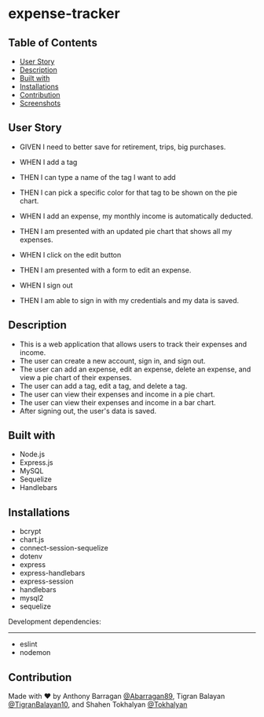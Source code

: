 # expense-tracker

## Table of Contents    
* [User Story](#user-story)
* [Description](#description)
* [Built with](#built-with)
* [Installations](#installations)
* [Contribution](#contribution)
* [Screenshots](#screenshots)

## User Story
- GIVEN I need to better save for retirement, trips, big purchases.

- WHEN I add a tag
- THEN I can type a name of the tag I want to add
- THEN I can pick a specific color for that tag to be shown on the pie chart.

- WHEN I add an expense, my monthly income is automatically deducted.
- THEN I am presented with an updated pie chart that shows all my expenses.  

- WHEN I click on the edit button
- THEN I am presented with a form to edit an expense.

- WHEN I sign out
- THEN I am able to sign in with my credentials and my data is saved. 


## Description
* This is a web application that allows users to track their expenses and income.
* The user can create a new account, sign in, and sign out.
* The user can add an expense, edit an expense, delete an expense, and view a pie chart of their expenses.
* The user can add a tag, edit a tag, and delete a tag.
* The user can view their expenses and income in a pie chart.
* The user can view their expenses and income in a bar chart.
* After signing out, the user's data is saved.

## Built with
* Node.js
* Express.js
* MySQL
* Sequelize
* Handlebars

## Installations
* bcrypt
* chart.js
* connect-session-sequelize
* dotenv
* express
* express-handlebars
* express-session
* handlebars
* mysql2
* sequelize

Development dependencies:
__________________________
* eslint
* nodemon

## Contribution
Made with ❤ by Anthony Barragan [@Abarragan89](https://github.com/Abarragan89), Tigran Balayan [@TigranBalayan10](https://github.com/TigranBalayan10), and Shahen Tokhalyan [@Tokhalyan](https://github.com/Tokhalyan)

